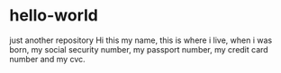 # hello-world
just another repository
Hi this my name, this is where i live, when i was born, my social security number, my passport number, my credit card number and my cvc.
